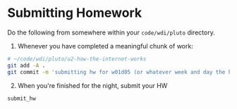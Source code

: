 # Submitting Homework

Do the following from somewhere within your `code/wdi/pluto` directory.

1. Whenever you have completed a meaningful chunk of work:

```bash
# ~/code/wdi/pluto/u2-how-the-internet-works
git add -A .
git commit -m 'submitting hw for w01d05 (or whatever week and day the hw was assigned)'
```

2. When you're finished for the night, submit your HW

```bash
submit_hw
```
